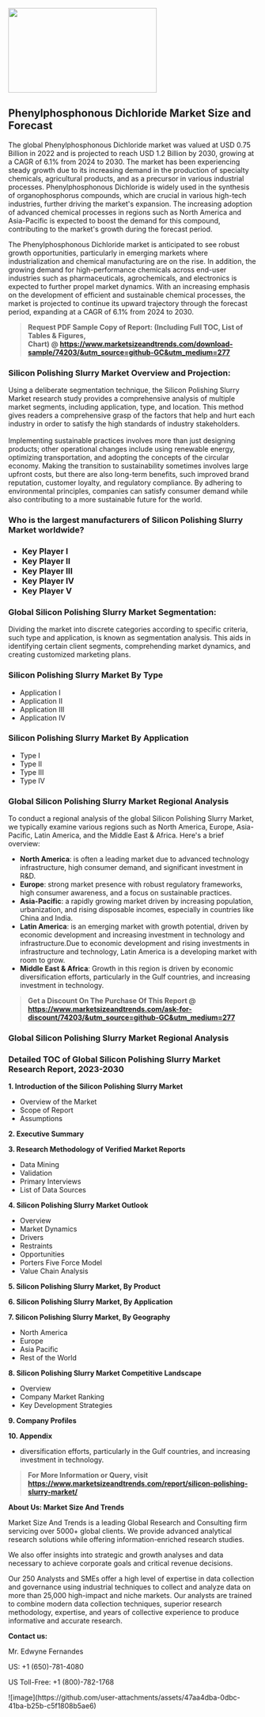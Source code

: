 <p><img class="alignnone size-medium wp-image-20088" src="https://ffe5etoiles.com/wp-content/uploads/2024/12/MST1-300x171.png" alt="" width="300" height="171" /></p><h2>Phenylphosphonous Dichloride Market Size and Forecast</h2><p>The global Phenylphosphonous Dichloride market was valued at USD 0.75 Billion in 2022 and is projected to reach USD 1.2 Billion by 2030, growing at a CAGR of 6.1% from 2024 to 2030. The market has been experiencing steady growth due to its increasing demand in the production of specialty chemicals, agricultural products, and as a precursor in various industrial processes. Phenylphosphonous Dichloride is widely used in the synthesis of organophosphorus compounds, which are crucial in various high-tech industries, further driving the market's expansion. The increasing adoption of advanced chemical processes in regions such as North America and Asia-Pacific is expected to boost the demand for this compound, contributing to the market's growth during the forecast period.</p><p>The Phenylphosphonous Dichloride market is anticipated to see robust growth opportunities, particularly in emerging markets where industrialization and chemical manufacturing are on the rise. In addition, the growing demand for high-performance chemicals across end-user industries such as pharmaceuticals, agrochemicals, and electronics is expected to further propel market dynamics. With an increasing emphasis on the development of efficient and sustainable chemical processes, the market is projected to continue its upward trajectory through the forecast period, expanding at a CAGR of 6.1% from 2024 to 2030.</p></p><blockquote id="" class=""><strong>Request PDF Sample Copy of Report: (Including Full TOC, List of Tables &amp; Figures, Chart)&nbsp;@&nbsp;<strong><a href="https://www.marketsizeandtrends.com/download-sample/74203/&utm_source=github-GC&utm_medium=277" target="_blank">https://www.marketsizeandtrends.com/download-sample/74203/&utm_source=github-GC&utm_medium=277</a></strong></strong></blockquote><h3 id="" class="">Silicon Polishing Slurry Market&nbsp;Overview and Projection:</h3><p id="" class="">Using a deliberate segmentation technique, the Silicon Polishing Slurry Market research study provides a comprehensive analysis of multiple market segments, including application, type, and location. This method gives readers a comprehensive grasp of the factors that help and hurt each industry in order to satisfy the high standards of industry stakeholders. <br /> <br />Implementing sustainable practices involves more than just designing products; other operational changes include using renewable energy, optimizing transportation, and adopting the concepts of the circular economy. Making the transition to sustainability sometimes involves large upfront costs, but there are also long-term benefits, such improved brand reputation, customer loyalty, and regulatory compliance. By adhering to environmental principles, companies can satisfy consumer demand while also contributing to a more sustainable future for the world.</p><h3 id="" class="">Who is the largest manufacturers of&nbsp;Silicon Polishing Slurry Market worldwide?</h3><h3 class=""><p><ul><li>Key Player I </li><li> Key Player II </li><li> Key Player III </li><li> Key Player IV </li><li> Key Player V</li></ul></p></h3><h3 id="" class="">Global&nbsp;Silicon Polishing Slurry Market Segmentation:</h3><p id="" class="">Dividing the market into discrete categories according to specific criteria, such type and application, is known as segmentation analysis. This aids in identifying certain client segments, comprehending market dynamics, and creating customized marketing plans.</p><h3 id="" class="">Silicon Polishing Slurry Market&nbsp;By Type</h3><p><p><ul><li>Application I</li><li> Application II</li><li> Application III</li><li> Application IV</p></li></ul></p></p><h3 id="" class="">Silicon Polishing Slurry Market&nbsp;By Application</h3><p class=""><p><ul><li>Type I</li><li> Type II</li><li> Type III</li><li> Type IV</li></ul></p></p><h3 id="" class="">Global Silicon Polishing Slurry Market Regional Analysis</h3><p id="" class="">To conduct a regional analysis of the global Silicon Polishing Slurry Market, we typically examine various regions such as North America, Europe, Asia-Pacific, Latin America, and the Middle East &amp; Africa. Here's a brief overview:</p><ul><li><strong>North America</strong>: is often a leading market due to advanced technology infrastructure, high consumer demand, and significant investment in R&amp;D.</li><li><strong>Europe</strong>: strong market presence with robust regulatory frameworks, high consumer awareness, and a focus on sustainable practices.</li><li><strong>Asia-Pacific</strong>: a rapidly growing market driven by increasing population, urbanization, and rising disposable incomes, especially in countries like China and India.</li><li><strong>Latin America</strong>: is an emerging market with growth potential, driven by economic development and increasing investment in technology and infrastructure.Due to economic development and rising investments in infrastructure and technology, Latin America is a developing market with room to grow.</li><li><strong>Middle East &amp; Africa</strong>: Growth in this region is driven by economic diversification efforts, particularly in the Gulf countries, and increasing investment in technology.</li></ul><blockquote id="" class=""><strong>Get a Discount On The Purchase Of This Report @ <strong><a href="https://www.marketsizeandtrends.com/ask-for-discount/74203/&utm_source=github-GC&utm_medium=277" target="_blank">https://www.marketsizeandtrends.com/ask-for-discount/74203/&utm_source=github-GC&utm_medium=277</a></strong></strong></blockquote><h3 id="" class="">Global Silicon Polishing Slurry Market Regional Analysis</h3><h3 id="" class="">Detailed TOC of Global Silicon Polishing Slurry Market Research Report, 2023-2030</h3><p id="" class=""><strong>1. Introduction of the Silicon Polishing Slurry Market</strong></p><ul><li>Overview of the Market</li><li>Scope of Report</li><li>Assumptions</li></ul><p id="" class=""><strong>2. Executive Summary</strong></p><p id="" class=""><strong>3. Research Methodology of Verified Market Reports</strong></p><ul><li>Data Mining</li><li>Validation</li><li>Primary Interviews</li><li>List of Data Sources</li></ul><p id="" class=""><strong>4. Silicon Polishing Slurry Market Outlook</strong></p><ul><li>Overview</li><li>Market Dynamics</li><li>Drivers</li><li>Restraints</li><li>Opportunities</li><li>Porters Five Force Model</li><li>Value Chain Analysis</li></ul><p id="" class=""><strong>5. Silicon Polishing Slurry Market, By Product</strong></p><p id="" class=""><strong>6. Silicon Polishing Slurry Market, By Application</strong></p><p id="" class=""><strong>7. Silicon Polishing Slurry Market, By Geography</strong></p><ul><li>North America</li><li>Europe</li><li>Asia Pacific</li><li>Rest of the World</li></ul><p id="" class=""><strong>8. Silicon Polishing Slurry Market Competitive Landscape</strong></p><ul><li>Overview</li><li>Company Market Ranking</li><li>Key Development Strategies</li></ul><p id="" class=""><strong>9. Company Profiles</strong></p><p id="" class=""><strong>10. Appendix</strong></p><ul><li>diversification efforts, particularly in the Gulf countries, and increasing investment in technology.</li></ul><blockquote id="" class=""><strong>For More Information or Query, visit <strong><strong><a href="https://www.marketsizeandtrends.com/report/silicon-polishing-slurry-market/" target="_blank">https://www.marketsizeandtrends.com/report/silicon-polishing-slurry-market/</a></strong></strong></strong></blockquote><p id="" class=""><strong>About Us: Market Size And Trends</strong></p><p id="" class="">Market Size And Trends is a leading Global Research and Consulting firm servicing over 5000+ global clients. We provide advanced analytical research solutions while offering information-enriched research studies.</p><p id="" class="">We also offer insights into strategic and growth analyses and data necessary to achieve corporate goals and critical revenue decisions.</p><p id="" class="">Our 250 Analysts and SMEs offer a high level of expertise in data collection and governance using industrial techniques to collect and analyze data on more than 25,000 high-impact and niche markets. Our analysts are trained to combine modern data collection techniques, superior research methodology, expertise, and years of collective experience to produce informative and accurate research.</p><p id="" class=""><strong>Contact us:</strong></p><p id="" class="">Mr. Edwyne Fernandes</p><p id="" class="">US: +1 (650)-781-4080</p><p id="" class="">US Toll-Free: +1 (800)-782-1768</p>
![image](https://github.com/user-attachments/assets/47aa4dba-0dbc-41ba-b25b-c5f1808b5ae6)
